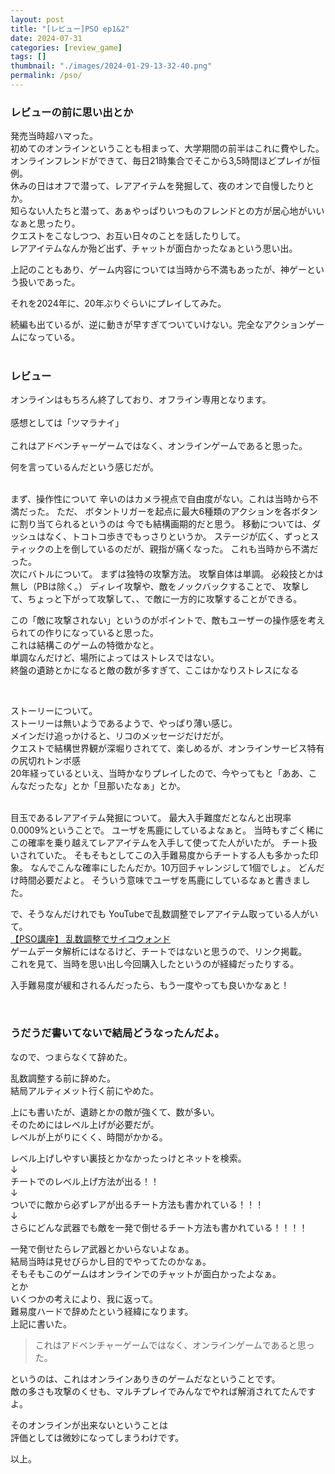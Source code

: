 ```yaml
---
layout: post
title: "[レビュー]PSO ep1&2"
date: 2024-07-31
categories: [review_game]
tags: []
thumbnail: "./images/2024-01-29-13-32-40.png"
permalink: /pso/
---
```


### レビューの前に思い出とか
発売当時超ハマった。  
初めてのオンラインということも相まって、大学期間の前半はこれに費やした。  
オンラインフレンドができて、毎日21時集合でそこから3,5時間ほどプレイが恒例。  
休みの日はオフで潜って、レアアイテムを発掘して、夜のオンで自慢したりとか。  
知らない人たちと潜って、あぁやっぱりいつものフレンドとの方が居心地がいいなぁと思ったり。  
クエストをこなしつつ、お互い日々のことを話したりして。  
レアアイテムなんか殆ど出ず、チャットが面白かったなぁという思い出。  
  
上記のこともあり、ゲーム内容については当時から不満もあったが、神ゲーという扱いであった。  
  
それを2024年に、20年ぶりぐらいにプレイしてみた。  
  
続編も出ているが、逆に動きが早すぎてついていけない。完全なアクションゲームになっている。  
<br>


### レビュー
オンラインはもちろん終了しており、オフライン専用となります。  
<br>
感想としては「ツマラナイ」  
<br>
これはアドベンチャーゲームではなく、オンラインゲームであると思った。  
  
何を言っているんだという感じだが。  
  
<br>
まず、操作性について  
辛いのはカメラ視点で自由度がない。これは当時から不満だった。  
ただ、  
ボタントリガーを起点に最大6種類のアクションを各ボタンに割り当てられるというのは  
今でも結構画期的だと思う。  
移動については、ダッシュはなく、トコトコ歩きでもっさりというか。  
ステージが広く、ずっとスティックの上を倒しているのだが、親指が痛くなった。    
これも当時から不満だった。  

<br>
次にバトルについて。  
まずは独特の攻撃方法。  
攻撃自体は単調。  
必殺技とかは無し（PBは除く。）
ディレイ攻撃や、敵をノックバックすることで、
攻撃して、ちょっと下がって攻撃して、、で敵に一方的に攻撃することができる。  
  
この「敵に攻撃されない」というのがポイントで、敵もユーザーの操作感を考えられての作りになっていると思った。  
これは結構このゲームの特徴かなと。  
単調なんだけど、場所によってはストレスではない。  
終盤の遺跡とかになると敵の数が多すぎて、ここはかなりストレスになる  

<br>

ストーリーについて。  
ストーリーは無いようであるようで、やっぱり薄い感じ。  
メインだけ追っかけると、リコのメッセージだけだが。  
クエストで結構世界観が深堀りされてて、楽しめるが、オンラインサービス特有の尻切れトンボ感  
20年経っているといえ、当時かなりプレイしたので、今やってもと「ああ、こんなだったな」とか「旦那いたなぁ」とか。  
  
<br>
目玉であるレアアイテム発掘について。  
最大入手難度だとなんと出現率0.0009%ということで。  
ユーザを馬鹿にしているよなぁと。  
当時もすごく稀にこの確率を乗り越えてレアアイテムを入手して使ってた人がいたが。  
チート扱いされていた。  
そもそもとしてこの入手難易度からチートする人も多かった印象。  
なんでこんな確率にしたんだか。10万回チャレンジして1個でしょ。  
どんだけ時間必要だよと。  
そういう意味でユーザを馬鹿にしているなぁと書きました。  
  
で、そうなんだけれでも
YouTubeで乱数調整でレアアイテム取っている人がいて。  
[【PSO講座】 乱数調整でサイコウォンド](https://www.youtube.com/watch?v=eqZd0Qv3YkE)  
ゲームデータ解析にはなるけど、チートではないと思うので、リンク掲載。  
これを見て、当時を思い出し今回購入したというのが経緯だったりする。  
  
入手難易度が緩和されるんだったら、もう一度やっても良いかなぁと！  


<br>

### うだうだ書いてないで結局どうなったんだよ。
なので、つまらなくて辞めた。  
  
乱数調整する前に辞めた。  
結局アルティメット行く前にやめた。  
  
上にも書いたが、遺跡とかの敵が強くて、数が多い。  
そのためにはレベル上げが必要だが。  
レベルが上がりにくく、時間がかかる。  
  
レベル上げしやすい裏技とかなかったっけとネットを検索。  
↓  
チートでのレベル上げ方法が出る！！  
↓  
ついでに敵から必ずレアが出るチート方法も書かれている！！！  
↓  
さらにどんな武器でも敵を一発で倒せるチート方法も書かれている！！！！  
  
一発で倒せたらレア武器とかいらないよなぁ。  
結局当時は見せびらかし目的でやってたのかなぁ。  
そもそもこのゲームはオンラインでのチャットが面白かったよなぁ。  
とか  
いくつかの考えにより、我に返って。  
難易度ハードで辞めたという経緯になります。
<br>
上記に書いた。  

> これはアドベンチャーゲームではなく、オンラインゲームであると思った。  

というのは、これはオンラインありきのゲームだなということです。  
敵の多さも攻撃のくせも、マルチプレイでみんなでやれば解消されてたんですよ。  
  
そのオンラインが出来ないということは  
評価としては微妙になってしまうわけです。  
  

以上。  
<br>

